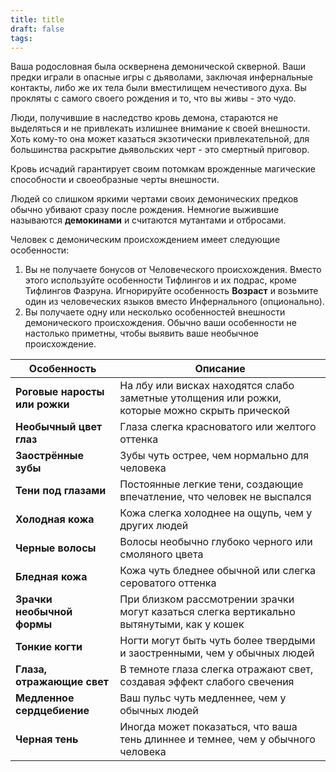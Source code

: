 ```yaml
---
title: title
draft: false
tags:
---
```

Ваша родословная была осквернена демонической скверной. Ваши предки играли в опасные игры с дьяволами, заключая инфернальные контакты, либо же их тела были вместилищем нечестивого духа. Вы прокляты с самого своего рождения и то, что вы живы - это чудо. 

Люди, получившие в наследство кровь демона, стараются не выделяться и не привлекать излишнее внимание к своей внешности. Хоть кому-то она может казаться экзотически привлекательной, для большинства раскрытие дьявольских черт - это смертный приговор. 

Кровь исчадий гарантирует своим потомкам врожденные магические способности и своеобразные черты внешности.

Людей со слишком яркими чертами своих демонических предков обычно убивают сразу после рождения. Немногие выжившие называются **демокинами** и считаются мутантами и отбросами.

Человек с демоническим происхождением имеет следующие особенности:
1. Вы не получаете бонусов от Человеческого происхождения. Вместо этого используйте особенности Тифлингов и их подрас, кроме Тифлингов Фаэруна. Игнорируйте особенность **Возраст** и возьмите один из человеческих языков вместо Инфернального (опционально).
2. Вы получаете одну или несколько особенностей внешности демонического  происхождения. Обычно ваши особенности не настолько приметны, чтобы выявить ваше необычное происхождение.

| Особенность                   | Описание                                                                                       |
| ----------------------------- | ---------------------------------------------------------------------------------------------- |
| **Роговые наросты или рожки** | На лбу или висках находятся слабо заметные утолщения или рожки, которые можно скрыть прической |
| **Необычный цвет глаз**       | Глаза слегка красноватого или желтого оттенка                                                  |
| **Заострённые зубы**          | Зубы чуть острее, чем нормально для человека                                                   |
| **Тени под глазами**          | Постоянные легкие тени, создающие впечатление, что человек не выспался                         |
| **Холодная кожа**             | Кожа слегка холоднее на ощупь, чем у других людей                                              |
| **Черные волосы**             | Волосы необычно глубоко черного или смоляного цвета                                            |
| **Бледная кожа**              | Кожа чуть бледнее обычной или слегка сероватого оттенка                                        |
| **Зрачки необычной формы**    | При близком рассмотрении зрачки могут казаться слегка вертикально вытянутыми, как у кошек      |
| **Тонкие когти**              | Ногти могут быть чуть более твердыми и заостренными, чем у обычных людей                       |
| **Глаза, отражающие свет**    | В темноте глаза слегка отражают свет, создавая эффект слабого свечения                         |
| **Медленное сердцебиение**    | Ваш пульс чуть медленнее, чем у обычных людей                                                  |
| **Черная тень**               | Иногда может показаться, что ваша тень длиннее и темнее, чем у обычного человека               |








